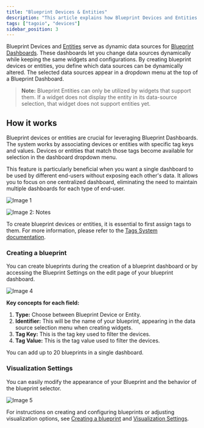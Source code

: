 ```yaml
---
title: "Blueprint Devices & Entities"
description: "This article explains how Blueprint Devices and Entities function as dynamic data sources for Blueprint Dashboards, how they appear for selection, and important usage notes for widgets that support entities."
tags: ["tagoio", "devices"]
sidebar_position: 3
---
```

Blueprint Devices and [Entities](../entities/entities) serve as dynamic data sources for [Blueprint Dashboards](../dashboards/blueprint-dashboard). These dashboards let you change data sources dynamically while keeping the same widgets and configurations. By creating blueprint devices or entities, you define which data sources can be dynamically altered. The selected data sources appear in a dropdown menu at the top of a Blueprint Dashboard.

<!-- Image placeholder removed for build -->

> **Note:** Blueprint Entities can only be utilized by widgets that support them. If a widget does not display the entity in its data-source selection, that widget does not support entities yet.

## How it works
Blueprint devices or entities are crucial for leveraging Blueprint Dashboards. The system works by associating devices or entities with specific tag keys and values. Devices or entities that match those tags become available for selection in the dashboard dropdown menu.

This feature is particularly beneficial when you want a single dashboard to be used by different end-users without exposing each other's data. It allows you to focus on one centralized dashboard, eliminating the need to maintain multiple dashboards for each type of end-user.

![Image 1](/docs_imagem/tagoio/external-82f6c83e.png)

![Image 2: Notes](/docs_imagem/tagoio/file.png)

To create blueprint devices or entities, it is essential to first assign tags to them. For more information, please refer to the [Tags System documentation](/tagoio/data-management/tags-system).

### Creating a blueprint
You can create blueprints during the creation of a blueprint dashboard or by accessing the Blueprint Settings on the edit page of your blueprint dashboard.

![Image 4](/docs_imagem/tagoio/external-e4b19db0.png)

**Key concepts for each field:**

1. **Type:** Choose between Blueprint Device or Entity.
2. **Identifier:** This will be the name of your blueprint, appearing in the data source selection menu when creating widgets.
3. **Tag Key:** This is the tag key used to filter the devices.
4. **Tag Value:** This is the tag value used to filter the devices.

You can add up to 20 blueprints in a single dashboard.

### Visualization Settings
You can easily modify the appearance of your Blueprint and the behavior of the blueprint selector.

![Image 5](/docs_imagem/tagoio/external-c405fa26.png)

For instructions on creating and configuring blueprints or adjusting visualization options, see [Creating a blueprint](../dashboards/blueprint-dashboard) and [Visualization Settings](../widgets/widgets-overview).